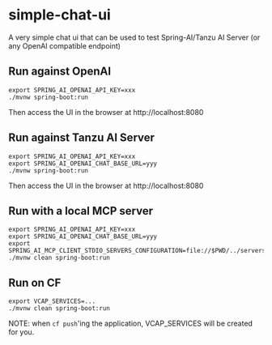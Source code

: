 # simple-chat-ui

A very simple chat ui that can be used to test Spring-AI/Tanzu AI Server (or any OpenAI compatible endpoint)

## Run against OpenAI

```shell
export SPRING_AI_OPENAI_API_KEY=xxx
./mvnw spring-boot:run
```

Then access the UI in the browser at http://localhost:8080

## Run against Tanzu AI Server

```shell
export SPRING_AI_OPENAI_API_KEY=xxx
export SPRING_AI_OPENAI_CHAT_BASE_URL=yyy
./mvnw spring-boot:run
```

Then access the UI in the browser at http://localhost:8080

## Run with a local MCP server

```shell
export SPRING_AI_OPENAI_API_KEY=xxx
export SPRING_AI_OPENAI_CHAT_BASE_URL=yyy
export SPRING_AI_MCP_CLIENT_STDIO_SERVERS_CONFIGURATION=file://$PWD/../servers.json 
./mvnw clean spring-boot:run
```

## Run on CF

```shell
export VCAP_SERVICES=...
./mvnw clean spring-boot:run
```

NOTE: when `cf push`'ing the application, VCAP_SERVICES will be created for you.
